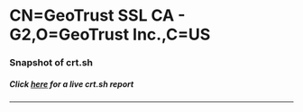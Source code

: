 # CN=GeoTrust SSL CA - G2,O=GeoTrust Inc.,C=US
### Snapshot of crt.sh
##### Click [here](https://crt.sh/?q=Serial_55F4D2BA6DB99DBEB960F969BA1240BE) for a live crt.sh report

---
